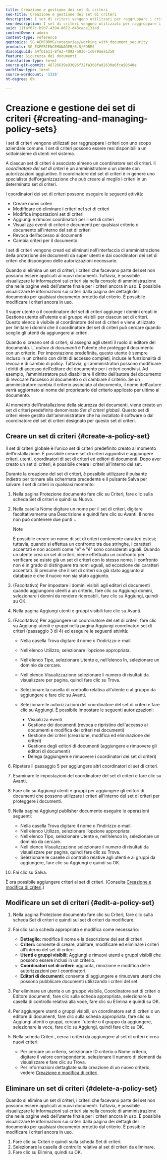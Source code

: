 ```yaml
---
title: Creazione e gestione dei set di criteri
seo-title: Creazione e gestione dei set di criteri
description: I set di criteri vengono utilizzati per raggruppare i criteri con uno scopo aziendale comune. È possibile creare, modificare ed eliminare i criteri in un set di criteri.
seo-description: I set di criteri vengono utilizzati per raggruppare i criteri con uno scopo aziendale comune. È possibile creare, modificare ed eliminare i criteri in un set di criteri.
uuid: 11faf67c-b9b7-4394-8672-d43cace131ad
contentOwner: admin
content-type: reference
geptopics: SG_AEMFORMS/categories/working_with_document_security
products: SG_EXPERIENCEMANAGER/6.5/FORMS
discoiquuid: a4fb1a11-8fe3-4092-a036-1c079aea1250
feature: Sicurezza dei documenti
translation-type: tm+mt
source-git-commit: 48726639e93696f32fa368fad2630e6fca50640e
workflow-type: tm+mt
source-wordcount: '1326'
ht-degree: 0%

---
```



# Creazione e gestione dei set di criteri {#creating-and-managing-policy-sets}

I set di criteri vengono utilizzati per raggruppare i criteri con uno scopo aziendale comune. I set di criteri possono essere resi disponibili a un sottoinsieme di utenti nel sistema.

A ciascun set di criteri è associato almeno un coordinatore set di criteri. Il *coordinatore del set di criteri* è un amministratore o un utente con autorizzazioni aggiuntive. Il coordinatore del set di criteri è in genere uno specialista dell&#39;organizzazione che può creare al meglio i criteri in un determinato set di criteri.

I coordinatori dei set di criteri possono eseguire le seguenti attività:

* Creare nuovi criteri
* Modificare ed eliminare i criteri nel set di criteri
* Modifica impostazioni set di criteri
* Aggiungi e rimuovi coordinatori per il set di criteri
* Visualizza eventi di criteri e documenti per qualsiasi criterio o documento all&#39;interno del set di criteri
* Revoca dell’accesso ai documenti
* Cambia criteri per il documento

I set di criteri vengono creati ed eliminati nell’interfaccia di amministrazione della protezione dei documenti da super utenti e dai coordinatori dei set di criteri che dispongono delle autorizzazioni necessarie.

Quando si elimina un set di criteri, i criteri che facevano parte del set non possono essere applicati ai nuovi documenti. Tuttavia, è possibile visualizzare le informazioni sui criteri sia nella console di amministrazione che nelle pagine web dell’utente finale per i criteri ancora in uso. È possibile visualizzare le informazioni sui criteri dalla pagina dei dettagli del documento per qualsiasi documento protetto dal criterio. È possibile modificare i criteri ancora in uso.

Il super utente o il coordinatore del set di criteri aggiunge i domini creati in Gestione utente all&#39;utente e al gruppo visibili per ciascun set di criteri. Questo elenco è visibile al coordinatore del set di criteri e viene utilizzato per limitare i domini che il coordinatore del set di criteri può cercare quando sceglie gli utenti da aggiungere ai criteri.

Quando si creano set di criteri, si assegna agli utenti il ruolo di editore del documento. L&#39; *autore di documenti* è l&#39;utente che protegge il documento con un criterio. Per impostazione predefinita, questo utente è sempre incluso in un criterio con diritti di accesso completi, incluse le funzionalità di revoca e di cambio di policy. Tuttavia, gli amministratori possono modificare i diritti di accesso dell’editore del documento per i criteri condivisi. Ad esempio, l’amministratore può disabilitare il diritto dell’autore del documento di revocare l’accesso al documento o di cambiare il criterio. Se un amministratore cambia il criterio associato al documento, il nome dell&#39;autore verrà aggiornato al nome del proprietario del criterio applicato per ultimo al documento.

Al momento dell&#39;installazione della sicurezza dei documenti, viene creato un set di criteri predefinito denominato *Set di criteri globali*. Questo set di criteri viene gestito dall&#39;amministratore che ha installato il software o dal coordinatore del set di criteri designato per questo set di criteri.

## Creare un set di criteri {#create-a-policy-set}

Il set di criteri globale è l’unico set di criteri predefinito creato al momento dell’installazione. È possibile creare set di criteri aggiuntivi e aggiungere criteri, utenti, coordinatori di set di criteri ed editori di documenti. Dopo aver creato un set di criteri, è possibile creare i criteri all’interno del set.

Durante la creazione del set di criteri, è possibile utilizzare il pulsante Indietro per tornare alla schermata precedente e il pulsante Salva per salvare il set di criteri in qualsiasi momento.

1. Nella pagina Protezione documento fare clic su Criteri, fare clic sulla scheda Set di criteri e quindi su Nuovo.
1. Nella casella Nome digitare un nome per il set di criteri, digitare facoltativamente una Descrizione e quindi fare clic su Avanti. Il nome non può contenere due punti **:**.

   >[!NOTE]
   >
   >È possibile creare un nome di set di criteri contenente caratteri estesi; tuttavia, quando si effettua un confronto tra due stringhe, i caratteri accentati e non accenti come &quot;e&quot; e &quot;é&quot; sono considerati uguali. Quando un utente crea un set di criteri, viene effettuato un confronto per verificare se esiste già un set di criteri con lo stesso nome. Il confronto non è in grado di distinguere tra nomi uguali, ad eccezione dei caratteri accentati. Si presume che il set di criteri sia già stato aggiunto al database e che il nuovo non sia stato aggiunto.

1. (Facoltativo) Per impostare i domini visibili agli editori di documenti quando aggiungono utenti a un criterio, fare clic su Aggiungi domini, selezionare i domini da rendere ricercabili, fare clic su Aggiungi, quindi su OK.
1. Nella pagina Aggiungi utenti e gruppi visibili fare clic su Avanti.
1. (Facoltativo) Per aggiungere un coordinatore del set di criteri, fare clic su Aggiungi utenti e gruppi nella pagina Aggiungi coordinatori set di criteri (passaggio 3 di 4) ed eseguire le seguenti attività:

   * Nella casella Trova digitare il nome o l&#39;indirizzo e-mail.
   * Nell’elenco Utilizzo, selezionare l’opzione appropriata.
   * Nell’elenco Tipo, selezionare Utente e, nell’elenco In, selezionare un dominio da cercare.
   * Nell&#39;elenco Visualizzazione selezionare il numero di risultati da visualizzare per pagina, quindi fare clic su Trova.
   * Selezionare la casella di controllo relativa all&#39;utente o al gruppo da aggiungere e fare clic su Avanti.
   * Selezionare le autorizzazioni del coordinatore del set di criteri e fare clic su Aggiungi. È possibile impostare le seguenti autorizzazioni:

      * Visualizza eventi
      * Gestione dei documenti (revoca e ripristino dell&#39;accesso ai documenti e modifica dei criteri nei documenti)
      * Gestione dei criteri (creazione, modifica ed eliminazione dei criteri)
      * Gestione degli editori di documenti (aggiungere e rimuovere gli editori di documenti)
      * Delega (aggiungere e rimuovere i coordinatori dei set di criteri)

1. Ripetere il passaggio 5 per aggiungere altri coordinatori di set di criteri.
1. Esaminare le impostazioni del coordinatore del set di criteri e fare clic su Avanti.
1. Fare clic su Aggiungi utenti e gruppi per aggiungere gli editori di documenti che possono utilizzare i criteri all&#39;interno del set di criteri per proteggere i documenti.
1. Nella pagina Aggiungi publisher documento eseguire le operazioni seguenti:

   * Nella casella Trova digitare il nome o l&#39;indirizzo e-mail.
   * Nell’elenco Utilizzo, selezionare l’opzione appropriata.
   * Nell’elenco Tipo, selezionare Utente e, nell’elenco In, selezionare un dominio da cercare.
   * Nell&#39;elenco Visualizzazione selezionare il numero di risultati da visualizzare per pagina, quindi fare clic su Trova.
   * Selezionare le caselle di controllo relative agli utenti e ai gruppi da aggiungere, fare clic su Aggiungi e quindi su OK.

1. Fai clic su Salva.

È ora possibile aggiungere criteri al set di criteri. (Consulta [Creazione e modifica di criteri](/help/forms/using/admin-help/creating-policies.md#creating-and-editing-policies).)

## Modificare un set di criteri {#edit-a-policy-set}

1. Nella pagina Protezione documento fare clic su Criteri, fare clic sulla scheda Set di criteri e quindi sul set di criteri da modificare.
1. Fai clic sulla scheda appropriata e modifica come necessario:

   * **Dettaglio:** modifica il nome e la descrizione del set di criteri.
   * **Criteri:** consente di creare, abilitare, modificare ed eliminare i criteri all&#39;interno del set di criteri.
   * **Utenti e gruppi visibili:** Aggiungi e rimuovi utenti e gruppi visibili che possono essere inclusi in un criterio.
   * **Coordinatori set di criteri:** aggiunta, rimozione e modifica delle autorizzazioni per i coordinatori.
   * **Editori di documenti:** consente di aggiungere e rimuovere utenti che possono pubblicare documenti utilizzando i criteri del set.

1. Per eliminare un utente o un gruppo visibile, Coordinatore set di criteri o Editore documenti, fare clic sulla scheda appropriata, selezionare la casella di controllo relativa alla voce, fare clic su Elimina e quindi su OK.
1. Per aggiungere utenti o gruppi visibili, un coordinatore set di criteri o un editore di documenti, fare clic sulla scheda appropriata, fare clic su Aggiungi utenti o gruppi, cercare l&#39;utente o il gruppo da aggiungere, selezionare la voce, fare clic su Aggiungi, quindi fare clic su OK.
1. Nella scheda Criteri , cerca i criteri da aggiungere al set di criteri e crea nuovi criteri:

   * Per cercare un criterio, selezionare ID criterio o Nome criterio, digitare il valore corrispondente, selezionare il numero di elementi da visualizzare e fare clic su Trova.
   * Per informazioni dettagliate sulla creazione di un nuovo criterio, vedere [Creazione e modifica di criteri](/help/forms/using/admin-help/creating-policies.md#creating-and-editing-policies).

## Eliminare un set di criteri {#delete-a-policy-set}

Quando si elimina un set di criteri, i criteri che facevano parte del set non possono essere applicati ai nuovi documenti. Tuttavia, è possibile visualizzare le informazioni sui criteri sia nella console di amministrazione che nelle pagine web dell’utente finale per i criteri ancora in uso. È possibile visualizzare le informazioni sui criteri dalla pagina dei dettagli del documento per qualsiasi documento protetto dal criterio. È possibile modificare i criteri ancora in uso.

1. Fare clic su Criteri e quindi sulla scheda Set di criteri.
1. Selezionare la casella di controllo relativa al set di criteri da eliminare.
1. Fare clic su Elimina, quindi su OK.

